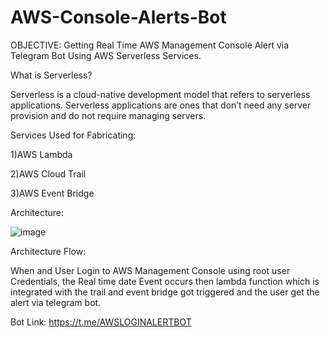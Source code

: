 # AWS-Console-Alerts-Bot

OBJECTIVE: Getting Real Time AWS Management Console Alert via Telegram Bot Using AWS Serverless Services.

What is Serverless?

Serverless is a cloud-native development model that refers to serverless applications. Serverless applications are ones that don’t need any server provision and do not require managing servers.

Services Used for Fabricating:

1)AWS Lambda

2)AWS Cloud Trail

3)AWS Event Bridge

Architecture:

![image](https://user-images.githubusercontent.com/87435344/230758251-e45c21e8-fe24-4e6b-9d0a-98923778bb1a.png)

Architecture Flow:

When and User Login to AWS Management Console using root user Credentials, the Real time date Event occurs then lambda function which is integrated with the trail and event bridge got triggered and the user get the alert via telegram bot.  

Bot Link: https://t.me/AWSLOGINALERTBOT



